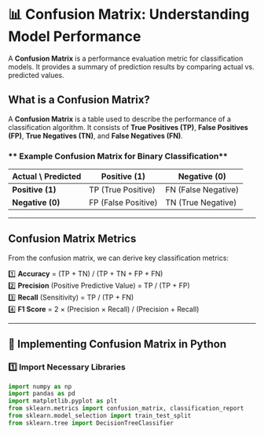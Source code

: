 # 📊 Confusion Matrix: Understanding Model Performance

A **Confusion Matrix** is a performance evaluation metric for classification models. It provides a summary of prediction results by comparing actual vs. predicted values.

## What is a Confusion Matrix?
A **Confusion Matrix** is a table used to describe the performance of a classification algorithm. It consists of **True Positives (TP)**, **False Positives (FP)**, **True Negatives (TN)**, and **False Negatives (FN)**.

### ** Example Confusion Matrix for Binary Classification**
| Actual \ Predicted | Positive (1) | Negative (0) |
|--------------------|-------------|-------------|
| **Positive (1)**  | TP (True Positive)  | FN (False Negative)  |
| **Negative (0)**  | FP (False Positive) | TN (True Negative) |

---

## Confusion Matrix Metrics
From the confusion matrix, we can derive key classification metrics:

1️⃣ **Accuracy** = (TP + TN) / (TP + TN + FP + FN)  
2️⃣ **Precision** (Positive Predictive Value) = TP / (TP + FP)  
3️⃣ **Recall** (Sensitivity) = TP / (TP + FN)  
4️⃣ **F1 Score** = 2 × (Precision × Recall) / (Precision + Recall)  

---

## 🚀 Implementing Confusion Matrix in Python

### **1️⃣ Import Necessary Libraries**
```python
import numpy as np
import pandas as pd
import matplotlib.pyplot as plt
from sklearn.metrics import confusion_matrix, classification_report
from sklearn.model_selection import train_test_split
from sklearn.tree import DecisionTreeClassifier
